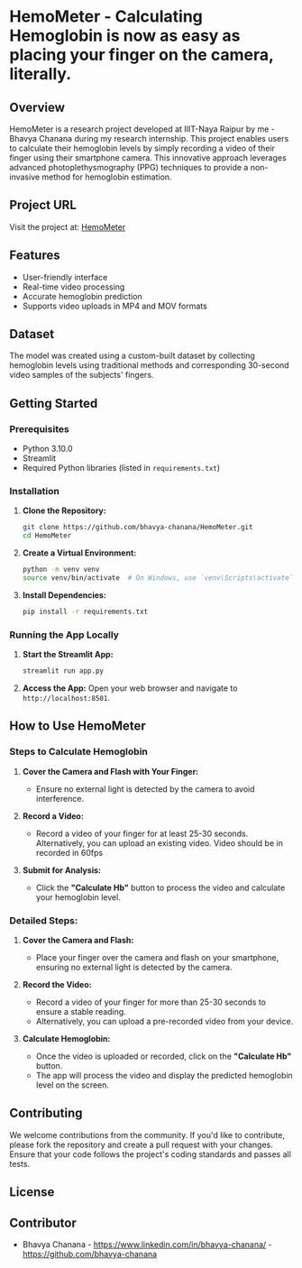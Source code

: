 # HemoMeter - Calculating Hemoglobin is now as easy as placing your finger on the camera, literally.

## Overview
HemoMeter is a research project developed at IIIT-Naya Raipur by me - Bhavya Chanana during my research internship. This project enables users to calculate their hemoglobin levels by simply recording a video of their finger using their smartphone camera. This innovative approach leverages advanced photoplethysmography (PPG) techniques to provide a non-invasive method for hemoglobin estimation.

## Project URL
Visit the project at: [HemoMeter](https://hemometer-4cc5491fd867.herokuapp.com/)

## Features
- User-friendly interface
- Real-time video processing
- Accurate hemoglobin prediction
- Supports video uploads in MP4 and MOV formats

## Dataset
The model was created using a custom-built dataset by collecting hemoglobin levels using traditional methods and corresponding 30-second video samples of the subjects' fingers.


## Getting Started

### Prerequisites
- Python 3.10.0
- Streamlit
- Required Python libraries (listed in `requirements.txt`)

### Installation

1. **Clone the Repository:**
    ```sh
    git clone https://github.com/bhavya-chanana/HemoMeter.git
    cd HemoMeter
    ```

2. **Create a Virtual Environment:**
    ```sh
    python -m venv venv
    source venv/bin/activate  # On Windows, use `venv\Scripts\activate`
    ```

3. **Install Dependencies:**
    ```sh
    pip install -r requirements.txt
    ```

### Running the App Locally

1. **Start the Streamlit App:**
    ```sh
    streamlit run app.py
    ```

2. **Access the App:**
    Open your web browser and navigate to `http://localhost:8501`.

## How to Use HemoMeter

### Steps to Calculate Hemoglobin

1. **Cover the Camera and Flash with Your Finger:**
    - Ensure no external light is detected by the camera to avoid interference.

2. **Record a Video:**
    - Record a video of your finger for at least 25-30 seconds. Alternatively, you can upload an existing video. Video should be in recorded in 60fps

3. **Submit for Analysis:**
    - Click the **"Calculate Hb"** button to process the video and calculate your hemoglobin level.

### Detailed Steps:

1. **Cover the Camera and Flash:**
    - Place your finger over the camera and flash on your smartphone, ensuring no external light is detected by the camera.
  
2. **Record the Video:**
    - Record a video of your finger for more than 25-30 seconds to ensure a stable reading.
    - Alternatively, you can upload a pre-recorded video from your device.

3. **Calculate Hemoglobin:**
    - Once the video is uploaded or recorded, click on the **"Calculate Hb"** button.
    - The app will process the video and display the predicted hemoglobin level on the screen.

## Contributing
We welcome contributions from the community. If you'd like to contribute, please fork the repository and create a pull request with your changes. Ensure that your code follows the project's coding standards and passes all tests.

## License


## Contributor
- Bhavya Chanana - https://www.linkedin.com/in/bhavya-chanana/ - https://github.com/bhavya-chanana
